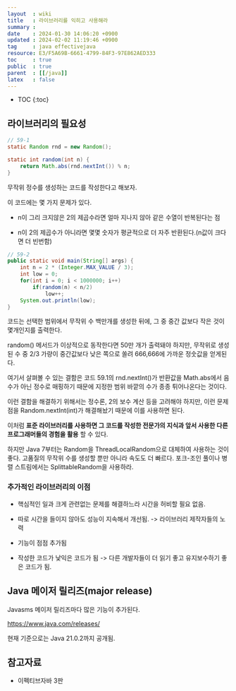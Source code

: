 ```yaml
---
layout  : wiki
title   : 라이브러리를 익히고 사용해라 
summary : 
date    : 2024-01-30 14:06:20 +0900
updated : 2024-02-02 11:19:46 +0900
tag     : java effectivejava
resource: E3/F5A69B-6661-4799-84F3-97E862AED333
toc     : true
public  : true
parent  : [[/java]]
latex   : false
---
```

* TOC
{:toc}

## 라이브러리의 필요성

```java
// 59-1
static Random rnd = new Random();

static int random(int n) {
    return Math.abs(rnd.nextInt()) % n;
}
```

무작위 정수를 생성하는 코드를 작성한다고 해보자.

이 코드에는 몇 가지 문제가 있다.

- n이 그리 크지않은 2의 제곱수라면 얼마 지나지 않아 같은 수열이 반복된다는 점

- n이 2의 제곱수가 아니라면 몇몇 숫자가 평균적으로 더 자주 반환된다.(n값이 크다면 더 빈번함)

```java
// 59-2
public static void main(String[] args) {
    int n = 2 * (Integer.MAX_VALUE / 3);
    int low = 0;
    for(int i = 0; i < 1000000; i++)
        if(random(n) < n/2)
            low++;
    System.out.println(low);
}    
```

코드는 선택한 범위에서 무작위 수 백만개를 생성한 뒤에, 그 중 중간 값보다 작은 것이 몇개인지를 출력한다.

random() 메서드가 이상적으로 동작한다면 50만 개가 출력돼야 하지만, 무작위로 생성된 수 중 2/3 가량이 중간값보다 낮은 쪽으로 쏠려 666,666에 가까운 정숫값을 얻게된다.

여기서 살펴볼 수 있는 결함은 코드 59.1의 rnd.nextInt()가 반환값을 Math.abs에서 음수가 아닌 정수로 매핑하기 때문에 지정한 범위 바깥의 수가 종종 튀어나온다는 것이다.

이런 결함을 해결하기 위해서는 정수론, 2의 보수 계산 등을 고려해야 하지만, 이런 문제점을 Random.nextInt(int)가 해결해놨기 때문에 이를 사용하면 된다.

이처럼 **표준 라이브러리를 사용하면 그 코드를 작성한 전문가의 지식과 앞서 사용한 다른 프로그래머들의 경험을 활용** 할 수 있다.

하지만 Java 7부터는 Random을 ThreadLocalRandom으로 대체하여 사용하는 것이 좋다. 고품질의 무작위 수를 생성할 뿐만 아니라 속도도 더 빠르다. 포크-조인 풀이나 병렬 스트림에서는 SplittableRandom을 사용하라.

### 추가적인 라이브러리의 이점

- 핵심적인 일과 크게 관련없는 문제를 해결하느라 시간을 허비할 필요 없음.

- 따로 시간을 들이지 않아도 성능이 지속해서 개선됨. -> 라이브러리 제작자들의 노력

- 기능이 점점 추가됨

- 작성한 코드가 낯익은 코드가 됨 -> 다른 개발자들이 더 읽기 좋고 유지보수하기 좋은 코드가 됨.

## Java 메이저 릴리즈(major release)

Javasms 메이저 릴리즈마다 많은 기능이 추가된다.

https://www.java.com/releases/

현재 기준으로는 Java 21.0.2까지 공개됨.

## 참고자료

- 이펙티브자바 3판




